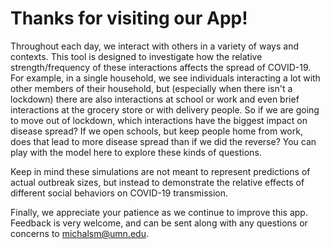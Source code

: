 # Thanks for visiting our App!

Throughout each day, we interact with others in a variety of ways and contexts.
This tool is designed to investigate how the relative strength/frequency of
these interactions affects the spread of COVID-19. For example, in a single
household, we see individuals interacting a lot with other members of their
household, but (especially when there isn't a lockdown) there are also
interactions at school or work and even brief interactions at the grocery store
or with delivery people. So if we are going to move out of lockdown, which
interactions have the biggest impact on disease spread? If we open schools, but
keep people home from work, does that lead to more disease spread than if we did
the reverse? You can play with the model here to explore these kinds of
questions.

Keep in mind these simulations are not meant to represent predictions of actual
outbreak sizes, but instead to demonstrate the relative effects of different
social behaviors on COVID-19 transmission.

Finally, we appreciate your patience as we continue to improve this app.
Feedback is very welcome, and can be sent along with any questions or concerns
to michalsm@umn.edu.
